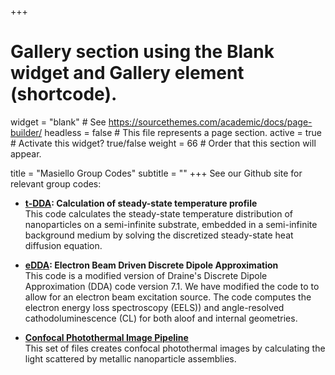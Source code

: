 +++
# Gallery section using the Blank widget and Gallery element (shortcode).
widget = "blank"  # See https://sourcethemes.com/academic/docs/page-builder/
headless = false  # This file represents a page section.
active = true  # Activate this widget? true/false
weight = 66  # Order that this section will appear.


title = "Masiello Group Codes"
subtitle = ""
+++
See our Github site for relevant group codes:

* **<a href=https://github.com/MasielloGroup/t-dda>t-DDA</a>: Calculation of steady-state temperature profile**  
This code calculates the steady-state temperature distribution of nanoparticles on a semi-infinite substrate, embedded in a semi-infinite background medium by solving the discretized steady-state heat diffusion equation.  

* **<a href=https://github.com/MasielloGroup/eDDA>eDDA</a>: Electron Beam Driven Discrete Dipole Approximation**  
This code is a modified version of Draine's Discrete Dipole Approximation (DDA) code version 7.1. We have modified the code to to allow for an electron beam excitation source. The code computes the electron energy loss spectroscopy (EELS)) and angle-resolved cathodoluminescence (CL) for both aloof and internal geometries.  


* **<a href=https://github.com/MasielloGroup/confocal_photothermal_pipeline>Confocal Photothermal Image Pipeline</a>**  
This set of files creates confocal photothermal images by calculating the light scattered by metallic nanoparticle assemblies.
